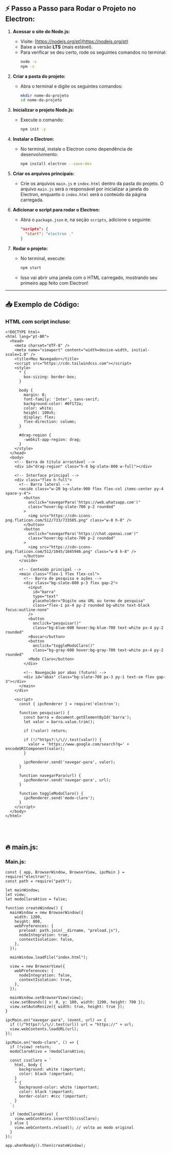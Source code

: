 

<h2>⚡ Passo a Passo para Rodar o Projeto no Electron:</h2>

1. **Acessar o site do Node.js:**
   - Visite: [https://nodejs.org/pt](https://nodejs.org/pt)
   - Baixe a versão **LTS** (mais estável).
   - Para verificar se deu certo, rode os seguintes comandos no terminal:
     ```bash
     node -v
     npm -v
     ```

2. **Criar a pasta do projeto:**
   - Abra o terminal e digite os seguintes comandos:
     ```bash
     mkdir nome-do-projeto
     cd nome-do-projeto
     ```

3. **Inicializar o projeto Node.js:**
   - Execute o comando:
     ```bash
     npm init -y
     ```

4. **Instalar o Electron:**
   - No terminal, instale o Electron como dependência de desenvolvimento:
     ```bash
     npm install electron --save-dev
     ```

5. **Criar os arquivos principais:**
   - Crie os arquivos `main.js` e `index.html` dentro da pasta do projeto. O arquivo `main.js` será o responsável por inicializar a janela do Electron, enquanto o `index.html` será o conteúdo da página carregada.

6. **Adicionar o script para rodar o Electron:**
   - Abra o `package.json` e, na seção `scripts`, adicione o seguinte:
     ```json
     "scripts": {
       "start": "electron ."
     }
     ```

7. **Rodar o projeto:**
   - No terminal, execute:
     ```bash
     npm start
     ```
   - Isso vai abrir uma janela com o HTML carregado, mostrando seu primeiro app feito com Electron!

---

<h2>📥 Exemplo de Código:</h2>

### **HTML com script incluso:**
```
<!DOCTYPE html>
<html lang="pt-BR">
  <head>
    <meta charset="UTF-8" />
    <meta name="viewport" content="width=device-width, initial-scale=1.0" />
    <title>Meu Navegador</title>
    <script src="https://cdn.tailwindcss.com"></script>
    <style>
      * {
        box-sizing: border-box;
      }

      body {
        margin: 0;
        font-family: 'Inter', sans-serif;
        background-color: #0f172a;
        color: white;
        height: 100vh;
        display: flex;
        flex-direction: column;
      }

      #drag-region {
        -webkit-app-region: drag;
      }
    </style>
  </head>
  <body>
    <!-- Barra de título arrastável -->
    <div id="drag-region" class="h-8 bg-slate-800 w-full"></div>

    <!-- Interface principal -->
    <div class="flex h-full">
      <!-- Barra lateral -->
      <aside class="w-20 bg-slate-900 flex flex-col items-center py-4 space-y-4">
        <button
          onclick="navegarPara('https://web.whatsapp.com')"
          class="hover:bg-slate-700 p-2 rounded"
        >
          <img src="https://cdn-icons-png.flaticon.com/512/733/733585.png" class="w-8 h-8" />
        </button>
        <button
          onclick="navegarPara('https://chat.openai.com')"
          class="hover:bg-slate-700 p-2 rounded"
        >
          <img src="https://cdn-icons-png.flaticon.com/512/1045/1045946.png" class="w-8 h-8" />
        </button>
      </aside>

      <!-- Conteúdo principal -->
      <main class="flex-1 flex flex-col">
        <!-- Barra de pesquisa e ações -->
        <div class="bg-slate-800 p-3 flex gap-2">
          <input
            id="barra"
            type="text"
            placeholder="Digite uma URL ou termo de pesquisa"
            class="flex-1 px-4 py-2 rounded bg-white text-black focus:outline-none"
          />
          <button
            onclick="pesquisar()"
            class="bg-blue-600 hover:bg-blue-700 text-white px-4 py-2 rounded"
          >Buscar</button>
          <button
            onclick="toggleModoClaro()"
            class="bg-gray-600 hover:bg-gray-700 text-white px-4 py-2 rounded"
          >Modo Claro</button>
        </div>

        <!-- Navegação por abas (futuro) -->
        <div id="abas" class="bg-slate-700 px-3 py-1 text-sm flex gap-3"></div>
      </main>
    </div>

    <script>
      const { ipcRenderer } = require('electron');

      function pesquisar() {
        const barra = document.getElementById('barra');
        let valor = barra.value.trim();

        if (!valor) return;

        if (!/^https?:\/\//.test(valor)) {
          valor = 'https://www.google.com/search?q=' + encodeURIComponent(valor);
        }

        ipcRenderer.send('navegar-para', valor);
      }

      function navegarPara(url) {
        ipcRenderer.send('navegar-para', url);
      }

      function toggleModoClaro() {
        ipcRenderer.send('modo-claro');
      }
    </script>
  </body>
</html>

```

<br>
<br>

<h2>🔥 main.js:</h2>

### **Main.js:**
```
const { app, BrowserWindow, BrowserView, ipcMain } = require("electron");
const path = require("path");

let mainWindow;
let view;
let modoClaroAtivo = false;

function createWindow() {
  mainWindow = new BrowserWindow({
    width: 1200,
    height: 800,
    webPreferences: {
      preload: path.join(__dirname, "preload.js"),
      nodeIntegration: true,
      contextIsolation: false,
    },
  });

  mainWindow.loadFile("index.html");

  view = new BrowserView({
    webPreferences: {
      nodeIntegration: false,
      contextIsolation: true,
    },
  });

  mainWindow.setBrowserView(view);
  view.setBounds({ x: 0, y: 100, width: 1200, height: 700 });
  view.setAutoResize({ width: true, height: true });
}

ipcMain.on("navegar-para", (event, url) => {
  if (!/^https?:\/\//.test(url)) url = "https://" + url;
  view.webContents.loadURL(url);
});

ipcMain.on("modo-claro", () => {
  if (!view) return;
  modoClaroAtivo = !modoClaroAtivo;

  const cssClaro = `
    html, body {
      background: white !important;
      color: black !important;
    }
    * {
      background-color: white !important;
      color: black !important;
      border-color: #ccc !important;
    }
  `;

  if (modoClaroAtivo) {
    view.webContents.insertCSS(cssClaro);
  } else {
    view.webContents.reload(); // volta ao modo original
  }
});

app.whenReady().then(createWindow);

